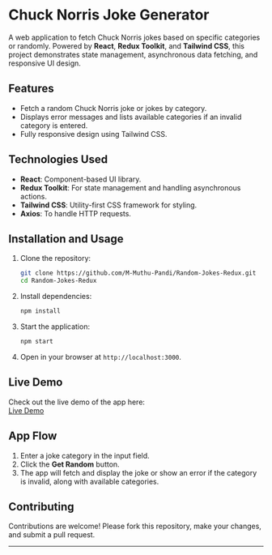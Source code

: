 # Chuck Norris Joke Generator

A web application to fetch Chuck Norris jokes based on specific categories or randomly. Powered by **React**, **Redux Toolkit**, and **Tailwind CSS**, this project demonstrates state management, asynchronous data fetching, and responsive UI design.

## Features
- Fetch a random Chuck Norris joke or jokes by category.
- Displays error messages and lists available categories if an invalid category is entered.
- Fully responsive design using Tailwind CSS.

## Technologies Used
- **React**: Component-based UI library.
- **Redux Toolkit**: For state management and handling asynchronous actions.
- **Tailwind CSS**: Utility-first CSS framework for styling.
- **Axios**: To handle HTTP requests.

## Installation and Usage

1. Clone the repository:
   ```bash
   git clone https://github.com/M-Muthu-Pandi/Random-Jokes-Redux.git
   cd Random-Jokes-Redux
   ```

2. Install dependencies:
   ```bash
   npm install
   ```

3. Start the application:
   ```bash
   npm start
   ```

4. Open in your browser at `http://localhost:3000`.

## Live Demo
Check out the live demo of the app here:  
[Live Demo](https://your-live-demo-link.com)

## App Flow
1. Enter a joke category in the input field.
2. Click the **Get Random** button.
3. The app will fetch and display the joke or show an error if the category is invalid, along with available categories.

## Contributing
Contributions are welcome! Please fork this repository, make your changes, and submit a pull request.

---
